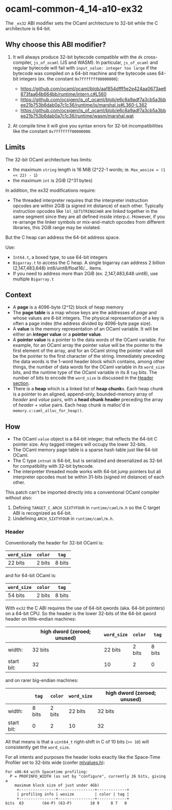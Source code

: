# ocaml-common-4_14-a10-ex32

The `_ex32` ABI modifier sets the OCaml architecture to 32-bit while the C architecture is 64-bit.

## Why choose this ABI modifier?

1. It will always produce 32-bit bytecode compatible with the `dk` cross-compiler, `js_of_ocaml` (JS and WASM).
   In particular, `js_of_ocaml` and regular bytecode will fail with `input_value: integer too large` if the
   bytecode was compiled on a 64-bit machine and the bytecode uses 64-bit integers (ex. the constant
   `0x7fffffff00000000`):

   - https://github.com/ocaml/ocaml/blob/aaf854dfff5e2e424aa0673ae6873faa64b664bb/runtime/intern.c#L560
   - https://github.com/ocsigen/js_of_ocaml/blob/e6c8a9adf7a3cb5a3bbee21b753b6dab0a7c1c36/runtime/js/marshal.js#L360-L362
   - https://github.com/ocsigen/js_of_ocaml/blob/e6c8a9adf7a3cb5a3bbee21b753b6dab0a7c1c36/runtime/wasm/marshal.wat

2. At compile time it will give you syntax errors for 32-bit incompatibilities like the constant `0x7fffffff00000000`.

## Limits

The 32-bit OCaml architecture has limits:

* the maximum `string` length is 16 MiB (2^22-1 words; ie. `Max_wosize = (1 << 22) - 1`)
* the maximum `int` is 2GiB (2^31 bytes)

In addition, the ex32 modifications require:

* The threaded interpreter requires that the interpreter instruction opcodes are within 2GiB (a signed int distance)
  of each other. Typically instruction opcodes like `lbl_GETSTRINGCHAR` are linked together in the same segment
  since they are all defined inside interp.c. However, if you re-arrange the linker symbols or mix-and-match
  opcodes from different libraries, this 2GiB range may be violated.

But the C heap can address the 64-bit address space.

Use:

* `Int64.t`, a boxed type, to use 64-bit integers
* `Bigarray.t` to access the C heap. A single bigarray can address 2 billion (2,147,483,648) int8/uint8/float16/... items.
* If you need to address more than 2GiB (ex. 2,147,483,648 uint8), use multiple `Bigarray.t`

## Context

* A **page** is a 4096-byte (2^12) block of heap memory
* The **page table** is a map whose keys are the addresses of *page* and whose values are 8-bit integers. The physical representation of a key is often a page index (the address divided by 4096-byte page size).
* A **value** is the memory representation of an OCaml variable. It will be either an **integer value** or a **pointer value**.
* A **pointer value** is a pointer to the data words of the OCaml variable. For example, for an OCaml array the pointer value will be the pointer to the first element of the array, and for an OCaml string the pointer value will be the pointer to the first character of the string. Immediately preceding the data words is the 1-word header block which contains, among other things, the number of data words for the OCaml variable in its `word_size` bits, and the runtime type of the OCaml variable in its 8 `tag` bits. The number of bits to encode the `word_size` is discussed in the [Header section](#header).
* There is a **heap** which is a linked list of **heap chunk**s. Each heap chunk is a pointer to an aligned, append-only, bounded-memory array of *header* and *value* pairs, with a **head chunk header** preceding the array of *header + value* pairs. Each heap chunk is malloc'd in `memory.c:caml_alloc_for_heap()`.

## How

* The OCaml `value` object is a 64-bit integer; that reflects the 64-bit C pointer size. Any tagged integers will occupy the lower 32-bits.
* The OCaml memory page table is a sparse hash table just like 64-bit OCaml.
* The C type `intnat` is 64-bit, but is serialized and deserialized as 32-bit for compatibility with 32-bit bytecode.
* The interpreter threaded mode works with 64-bit jump pointers but all interpreter opcodes must be within 31-bits (signed int distance) of each other.

This patch can't be imported directly into a conventional OCaml compiler without also:

1. Defining `TARGET_C_ARCH_SIXTYFOUR` in `runtime/caml/m.h` so the C target ABI is recognized as 64-bit.
2. Undefining `ARCH_SIXTYFOUR` in `runtime/caml/m.h`.

### Header

Conventionally the header for 32-bit OCaml is:

| `word_size` | `color` | `tag`  |
| ----------- | ------- | ------ |
| 22 bits     | 2 bits  | 8 bits |

and for 64-bit OCaml is:

| `word_size` | `color` | `tag`  |
| ----------- | ------- | ------ |
| 54 bits     | 2 bits  | 8 bits |

With `ex32` the C ABI requires the use of 64-bit qwords (aka. 64-bit pointers) on a 64-bit CPU.
So the header is the lower 32-bits of the 64-bit qword header on little-endian machines:

|            | high dword (zeroed; unused) | `word_size` | `color` | `tag`  |
| ---------- | --------------------------- | ----------- | ------- | ------ |
| width:     | 32 bits                     | 22 bits     | 2 bits  | 8 bits |
| start bit: | 32                          | 10          | 2       | 0      |

and on rarer big-endian machines:

|            | `tag`  | `color` | `word_size` | high dword (zeroed; unused) |
| ---------- | ------ | ------- | ----------- | --------------------------- |
| width:     | 8 bits | 2 bits  | 22 bits     | 32 bits                     |
| start bit: | 0      | 2       | 10          | 32                          |

All that means is that a `uint64_t` right-shift in C of 10 bits (`>> 10`) will consistently get the `word_size`.

For all intents and purposes the header looks exactly like the Space-Time Profiler
set to 32-bits wide (confer [mlvalues.h](https://github.com/ocaml/ocaml/blob/8eb41f72ded84df884c3671734c947f612091f84/runtime/caml/mlvalues.h#L106-L112)):

```
For x86-64 with Spacetime profiling:
  P = PROFINFO_WIDTH (as set by "configure", currently 26 bits, giving a
    maximum block size of just under 4Gb)
     +----------------+----------------+-------------+
     | profiling info | wosize         | color | tag |
     +----------------+----------------+-------------+
bits  63        (64-P) (63-P)        10 9     8 7   0
```

<!-- 
| low dword (unused) | `word_size` | `color` | `tag`  |
| ------------------ | ----------- | ------- | ------ |
| 32 bits            | 22 bits     | 2 bits  | 8 bits |

and on rarer big-endian machines:

| `tag`  | `color` | `word_size` | high dword (unused) |
| ------ | ------- | ----------- | ------------------- |
| 8 bits | 2 bits  | 22 bits     | 32 bits             |

In other words, the least significant dword of the 64-bit qword is significant on little-endian machines,
and the most significant dword is significant on big-endian machines.

 -->